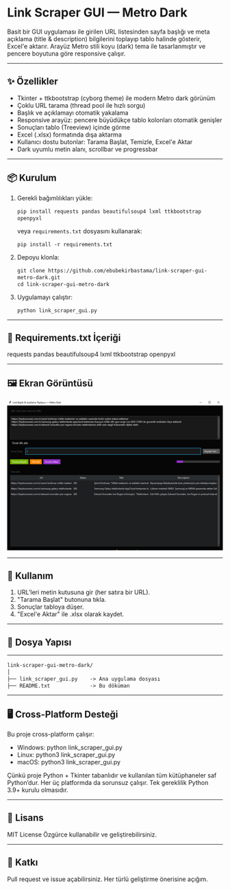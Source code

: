 # Link Scraper GUI — Metro Dark

Basit bir GUI uygulaması ile girilen URL listesinden sayfa başlığı ve meta açıklama (title & description) bilgilerini toplayıp tablo halinde gösterir, Excel'e aktarır.
Arayüz Metro stili koyu (dark) tema ile tasarlanmıştır ve pencere boyutuna göre responsive çalışır.

------------------------------------------------------------
✨ Özellikler
------------------------------------------------------------
- Tkinter + ttkbootstrap (cyborg theme) ile modern Metro dark görünüm
- Çoklu URL tarama (thread pool ile hızlı sorgu)
- Başlık ve açıklamayı otomatik yakalama 
- Responsive arayüz: pencere büyüdükçe tablo kolonları otomatik genişler
- Sonuçları tablo (Treeview) içinde görme
- Excel (.xlsx) formatında dışa aktarma
- Kullanıcı dostu butonlar: Tarama Başlat, Temizle, Excel'e Aktar
- Dark uyumlu metin alanı, scrollbar ve progressbar

------------------------------------------------------------
📦 Kurulum
------------------------------------------------------------
<ol>
  <li>
    Gerekli bağımlılıkları yükle:<br>
    <pre><code>pip install requests pandas beautifulsoup4 lxml ttkbootstrap openpyxl</code></pre>
    veya <code>requirements.txt</code> dosyasını kullanarak:<br>
    <pre><code>pip install -r requirements.txt</code></pre>
  </li>
  <li>
    Depoyu klonla:<br>
    <pre><code>git clone https://github.com/ebubekirbastama/link-scraper-gui-metro-dark.git
cd link-scraper-gui-metro-dark</code></pre>
  </li>
  <li>
    Uygulamayı çalıştır:<br>
    <pre><code>python link_scraper_gui.py</code></pre>
  </li>
</ol>


------------------------------------------------------------
📑 Requirements.txt İçeriği
------------------------------------------------------------
requests
pandas
beautifulsoup4
lxml
ttkbootstrap
openpyxl


------------------------------------------------------------
🖼️ Ekran Görüntüsü
------------------------------------------------------------
![Uygulama Ekran Görüntüsü](ebs.png)

------------------------------------------------------------
📄 Kullanım
------------------------------------------------------------
1. URL’leri metin kutusuna gir (her satıra bir URL).
2. "Tarama Başlat" butonuna tıkla.
3. Sonuçlar tabloya düşer.
4. "Excel'e Aktar" ile .xlsx olarak kaydet.

------------------------------------------------------------
📂 Dosya Yapısı
------------------------------------------------------------
<hr>
<pre><code>link-scraper-gui-metro-dark/
│
├── link_scraper_gui.py    -> Ana uygulama dosyası
├── README.txt             -> Bu döküman
</code></pre>


------------------------------------------------------------
🖥️ Cross-Platform Desteği
------------------------------------------------------------
Bu proje cross-platform çalışır:
- Windows: python link_scraper_gui.py
- Linux:   python3 link_scraper_gui.py
- macOS:   python3 link_scraper_gui.py

Çünkü proje Python + Tkinter tabanlıdır ve kullanılan tüm kütüphaneler saf Python’dur. 
Her üç platformda da sorunsuz çalışır. Tek gereklilik Python 3.9+ kurulu olmasıdır.

------------------------------------------------------------
🔖 Lisans
------------------------------------------------------------
MIT License
Özgürce kullanabilir ve geliştirebilirsiniz.

------------------------------------------------------------
🤝 Katkı
------------------------------------------------------------
Pull request ve issue açabilirsiniz. Her türlü geliştirme önerisine açığım.
